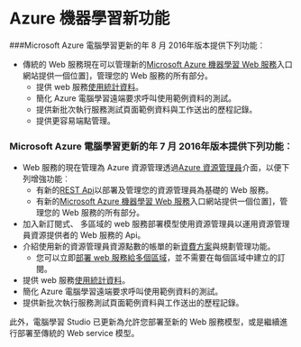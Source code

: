 <properties
    pageTitle="電腦學習的新功能 |Microsoft Azure"
    description="Azure 電腦學習中可用的新功能。"
    services="machine-learning"
    documentationCenter=""
    authors="vDonGlover"
    manager="raymondl"
    editor=""/>

<tags
    ms.service="machine-learning"
    ms.workload="data-services"
    ms.tgt_pltfrm="na"
    ms.devlang="na"
    ms.topic="article"
    ms.date="10/05/2016"
    ms.author="v-donglo"/>

# <a name="whats-new-in-azure-machine-learning"></a>Azure 機器學習新功能

###<a name="the-august-2016-release-of-microsoft-azure-machine-learning-updates-provide-the-following-features"></a>Microsoft Azure 電腦學習更新的年 8 月 2016年版本提供下列功能︰

* 傳統的 Web 服務現在可以管理新的[Microsoft Azure 機器學習 Web 服務](https://services.azureml.net/)入口網站提供一個位置]，管理您的 Web 服務的所有部分。   
    * 提供 web 服務[使用統計資料](machine-learning-manage-new-webservice.md)。
    * 簡化 Azure 電腦學習遠端要求呼叫使用範例資料的測試。
    * 提供新批次執行服務測試頁面範例資料與工作送出的歷程記錄。
    * 提供更容易端點管理。

### <a name="the-july-2016-release-of-microsoft-azure-machine-learning-updates-provide-the-following-features"></a>Microsoft Azure 電腦學習更新的年 7 月 2016年版本提供下列功能︰

* Web 服務的現在管理為 Azure 資源管理透過[Azure 資源管理員](../azure-resource-manager/resource-group-overview.md)介面，以便下列增強功能︰
    * 有新的[REST Api](https://msdn.microsoft.com/library/azure/Dn950030.aspx)以部署及管理您的資源管理員為基礎的 Web 服務。
    * 有新的[Microsoft Azure 機器學習 Web 服務](https://services.azureml.net/)入口網站提供一個位置]，管理您的 Web 服務的所有部分。
* 加入新訂閱式、 多區域的 web 服務部署模型使用資源管理員以運用資源管理員資源提供者的 Web 服務的 Api。
* 介紹使用新的資源管理員資源點數的帳單的新[資費方案](https://azure.microsoft.com/pricing/details/machine-learning/)與規劃管理功能。
    * 您可以立即[部署 web 服務給多個區域](machine-learning-how-to-deploy-to-multiple-regions.md)，並不需要在每個區域中建立的訂閱。
* 提供 web 服務[使用統計資料](machine-learning-manage-new-webservice.md)。
* 簡化 Azure 電腦學習遠端要求呼叫使用範例資料的測試。
* 提供新批次執行服務測試頁面範例資料與工作送出的歷程記錄。

此外，電腦學習 Studio 已更新為允許您部署至新的 Web 服務模型，或是繼續進行部署至傳統的 Web service 模型。 
